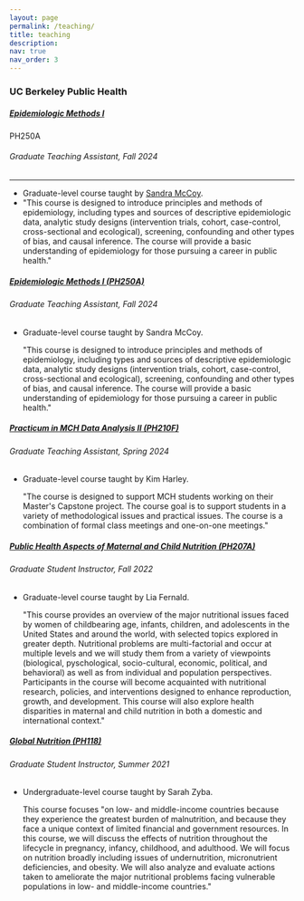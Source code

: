 ```yaml
---
layout: page
permalink: /teaching/
title: teaching
description: 
nav: true
nav_order: 3
---
```


<h3 class="mt-4">UC Berkeley Public Health</h3>

<div class="card mt-3">
  <div class="p-3">
    <div class="row">
      <div class="col-sm-10">
        <h5 class="card-title"><a href="https://guide.berkeley.edu/courses/pb_hlth/">Epidemiologic Methods I</a></h5>
      </div>
      <div class="col-sm-2 text-left text-sm-right">
        <span class="badge font-weight-bold text-uppercase purple-color align-middle">
            PH250A
        </span>
      </div>
    </div>
    <h6 class="font-italic mt-2 mt-sm-0">Graduate Teaching Assistant, Fall 2024</h6>
    <hr>
    <ul class="card-text font-weight-light list-group list-group-flush">
      <li class="list-group-item" style="border: none;">Graduate-level course taught by <a href="https://publichealth.berkeley.edu/people/sandra-mccoy">Sandra McCoy</a>.</li>
      <li class="list-group-item" style="border: none;">"This course is designed to introduce principles and methods of epidemiology, including types and sources of descriptive epidemiologic data, analytic study designs (intervention trials, cohort, case-control, cross-sectional and ecological), screening, confounding and other types of bias, and causal inference. The course will provide a basic understanding of epidemiology for those pursuing a career in public health."</li>
    </ul>
  </div>
</div>


<!-- Epidemiologic Methods I (PH250A) -->
<div class="card mt-3">
  <div class="p-3">
    <div class="row">
      <div class="col-sm-10">
        <h5 id="PH250A" class="card-title"><a href="https://guide.berkeley.edu/courses/pb_hlth/">Epidemiologic Methods I (PH250A)</a></h5>
        <h6 class="card-subtitle font-italic">Graduate Teaching Assistant, Fall 2024</h6>
      </div>
    </div>
    <ul class="card-text font-weight-light list-group list-group-flush">
      <li class="list-group-item">
        <div class="row">
            <p>Graduate-level course taught by Sandra McCoy.</p>
            <p style="font-italic">"This course is designed to introduce principles and methods of epidemiology, including types and sources of descriptive epidemiologic data, analytic study designs (intervention trials, cohort, case-control, cross-sectional and ecological), screening, confounding and other types of bias, and causal inference. The course will provide a basic understanding of epidemiology for those pursuing a career in public health."</p>
        </div>
      </li>
    </ul>
  </div>
</div>

<!-- Practicum in MCH Data Analysis  (PH210F) -->
<div class="card mt-3">
  <div class="p-3">
    <div class="row">
      <div class="col-sm-10">
        <h5 id="PH210F" class="card-title"><a href="https://guide.berkeley.edu/courses/pb_hlth/">Practicum in MCH Data Analysis II (PH210F)</a></h5>
        <h6 class="card-subtitle font-italic">Graduate Teaching Assistant, Spring 2024</h6>
      </div>
    </div>
    <ul class="card-text font-weight-light list-group list-group-flush">
      <li class="list-group-item">
        <div class="row">
          <div class="col-sm-9">
            <p>Graduate-level course taught by Kim Harley.</p>
            <p>"The course is designed to support MCH students working on their Master's Capstone project. The course goal is to support students in a variety of methodological issues and practical issues. The course is a combination of formal class meetings and one-on-one meetings."</p>
          </div>
        </div>
      </li>
    </ul>
  </div>
</div>

<!-- Public Health Aspects of Maternal and Child Nutrition  (PH207A) -->
<div class="card mt-3">
  <div class="p-3">
    <div class="row">
      <div class="col-sm-10">
        <h5 id="PH207A" class="card-title"><a href="https://guide.berkeley.edu/courses/pb_hlth/">Public Health Aspects of Maternal and Child Nutrition (PH207A)</a></h5>
        <h6 class="card-subtitle font-italic">Graduate Student Instructor, Fall 2022</h6>
      </div>
    </div>
    <ul class="card-text font-weight-light list-group list-group-flush">
      <li class="list-group-item">
        <div class="row">
          <div class="col-sm-9">
            <p>Graduate-level course taught by Lia Fernald.</p>
            <p>"This course provides an overview of the major nutritional issues faced by women of childbearing age, infants, children, and adolescents in the United States and around the world, with selected topics explored in greater depth. Nutritional problems are multi-factorial and occur at multiple levels and we will study them from a variety of viewpoints (biological, pyschological, socio-cultural, economic, political, and behavioral) as well as from individual and population perspectives. Participants in the course will become acquainted with nutritional research, policies, and interventions designed to enhance reproduction, growth, and development. This course will also explore health disparities in maternal and child nutrition in both a domestic and international context."</p>
          </div>
        </div>
      </li>
    </ul>
  </div>
</div>

<!-- Global Nutrition (PH118) -->
<div class="card mt-3">
  <div class="p-3">
    <div class="row">
      <div class="col-sm-10">
        <h5 id="PH118" class="card-title"><a href="https://guide.berkeley.edu/courses/pb_hlth/">Global Nutrition (PH118)</a></h5>
        <h6 class="card-subtitle font-italic">Graduate Student Instructor, Summer 2021</h6>
      </div>
    </div>
    <ul class="card-text font-weight-light list-group list-group-flush">
      <li class="list-group-item">
        <div class="row">
          <div class="col-sm-9">
            <p>Undergraduate-level course taught by Sarah Zyba.</p>
            <p>This course focuses "on low- and middle-income countries because they experience the greatest burden of malnutrition, and because they face a unique context of limited financial and government resources. In this course, we will discuss the effects of nutrition throughout the lifecycle in pregnancy, infancy, childhood, and adulthood. We will focus on nutrition broadly including issues of undernutrition, micronutrient deficiencies, and obesity. We will also analyze and evaluate actions taken to ameliorate the major nutritional problems facing vulnerable populations in low- and middle-income countries."</p>
          </div>
        </div>
      </li>
    </ul>
  </div>
</div>

